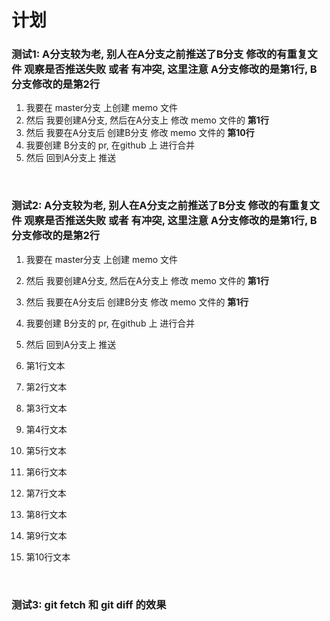 # 计划

### 测试1: A分支较为老, 别人在A分支之前推送了B分支 修改的有重复文件 观察是否推送失败 或者 有冲突, 这里注意 A分支修改的是第1行, B分支修改的是第2行

1. 我要在 master分支 上创建 memo 文件
2. 然后 我要创建A分支, 然后在A分支上 修改 memo 文件的 **第1行**
3. 然后 我要在A分支后 创建B分支 修改 memo 文件的 **第10行**
4. 我要创建 B分支的 pr, 在github 上 进行合并
5. 然后 回到A分支上 推送

<br>

### 测试2: A分支较为老, 别人在A分支之前推送了B分支 修改的有重复文件 观察是否推送失败 或者 有冲突, 这里注意 A分支修改的是第1行, B分支修改的是第2行
1. 我要在 master分支 上创建 memo 文件
2. 然后 我要创建A分支, 然后在A分支上 修改 memo 文件的 **第1行**
3. 然后 我要在A分支后 创建B分支 修改 memo 文件的 **第1行**
4. 我要创建 B分支的 pr, 在github 上 进行合并
5. 然后 回到A分支上 推送

1. 第1行文本
2. 第2行文本
3. 第3行文本
4. 第4行文本
5. 第5行文本
6. 第6行文本
7. 第7行文本
8. 第8行文本
9. 第9行文本
10. 第10行文本

<br>

### 测试3: git fetch 和 git diff 的效果
